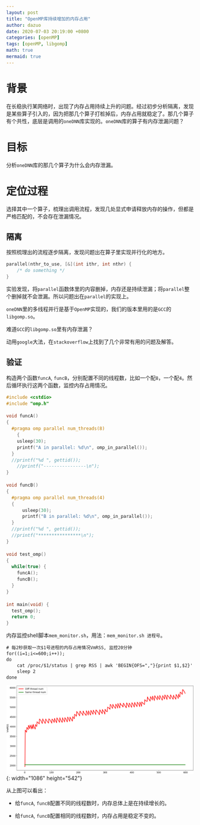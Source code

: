 ```yaml
---
layout: post
title: "OpenMP库持续增加的内存占用"
author: dazuo
date: 2020-07-03 20:19:00 +0800
categories: [openMP]
tags: [openMP, libgomp]
math: true
mermaid: true
---
```

# 背景

在长稳执行某网络时，出现了内存占用持续上升的问题。经过初步分析隔离，发现是某些算子引入的，因为把那几个算子打桩掉后，内存占用就稳定了。那几个算子有个共性，底层是调用的`oneDNN`库实现的。`oneDNN`库的算子有内存泄漏问题？

# 目标

分析`oneDNN`库的那几个算子为什么会内存泄漏。

# 定位过程

选择其中一个算子，梳理出调用流程，发现几处显式申请释放内存的操作，但都是严格匹配的，不会存在泄漏情况。

## 隔离

按照梳理出的流程逐步隔离，发现问题出在算子里实现并行化的地方。

```cpp
parallel(nthr_to_use, [&](int ithr, int nthr) {
    /* do something */
}
```

实验发现，将`parallel`函数体里的内容删掉，内存还是持续泄漏；将`parallel`整个删掉就不会泄漏。所以问题出在`parallel`的实现上。

`oneDNN`里的多线程并行是基于`OpenMP`实现的，我们的版本里用的是`GCC`的`libgomp.so`。

难道`GCC`的`libgomp.so`里有内存泄漏？

动用`google`大法，在`stackoverflow`上找到了几个非常有用的问题及解答。



## 验证

构造两个函数`funcA`, `funcB`，分别配置不同的线程数，比如一个配`8`，一个配`4`。然后循环执行这两个函数，监控内存占用情况。

```cpp
#include <cstdio>
#include "omp.h"

void funcA()
{
  #pragma omp parallel num_threads(8)
	{
    usleep(30);
    printf("A in parallel: %d\n", omp_in_parallel());
  }
  //printf("%d ", gettid());
	//printf("----------------\n");	  
}

void funcB()
{
  #pragma omp parallel num_threads(4)
  {
      usleep(30);
      printf("B in parallel: %d\n", omp_in_parallel());
  }
  //printf("%d ", gettid());
  //printf("****************\n");
}

void test_omp()
{
  while(true) {
    funcA();
    funcB();
  }
}

int main(void) {
  test_omp();
  return 0;
}

```

内存监控shell脚本`mem_monitor.sh`，用法：`mem_monitor.sh 进程号`。

```shell
# 每2秒获取一次$1号进程的内存占用情况VmRSS, 监控20分钟
for((i=1;i<=600;i++));
do
    cat /proc/$1/status | grep RSS | awk 'BEGIN{OFS=","}{print $1,$2}'
    sleep 2
done    
```



![image](../../img/openMP/mem-use.png){: width="1086" height="542"}

从上图可以看出：

- 给`funcA`, `funcB`配置不同的线程数时，内存总体上是在持续增长的。

- 给`funcA`, `funcB`配置相同的线程数时，内存占用是稳定不变的。
